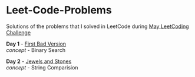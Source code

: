 # Leet-Code-Problems
Solutions of the problems that I solved in LeetCode during [May LeetCoding Challenge](https://leetcode.com/explore/challenge/card/may-leetcoding-challenge)

**Day 1** - [First Bad Version](https://leetcode.com/problems/first-bad-version/) <br>
*concept* - Binary Search

**Day 2** - [Jewels and Stones](https://leetcode.com/problems/jewels-and-stones/) <br>
*concept* - String Comparision
